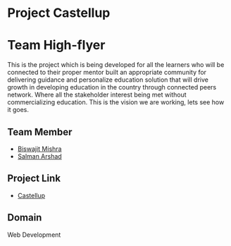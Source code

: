 
# Project Castellup
# Team High-flyer

This is the project which is being developed for all the learners who will be connected to their proper mentor built an appropriate community for delivering guidance and personalize education solution that will drive growth in developing education in the country through connected peers network. Where all the stakeholder interest being met without commercializing education. This is the vision we are working, lets see how it goes.


## Team Member

 - [Biswajit Mishra](https://github.com/biswajit7537)
 - [Salman Arshad](https://github.com/salmanarshad97)

## Project Link
 - [Castellup](https://github.com/salmanarshad97/Castellup)

  
## Domain

Web Development

  
